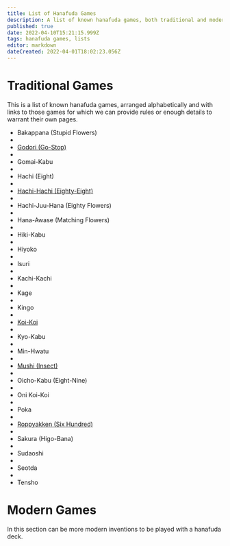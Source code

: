 ```yaml
---
title: List of Hanafuda Games
description: A list of known hanafuda games, both traditional and modern.
published: true
date: 2022-04-10T15:21:15.999Z
tags: hanafuda games, lists
editor: markdown
dateCreated: 2022-04-01T18:02:23.056Z
---
```


# Traditional Games
This is a list of known hanafuda games, arranged alphabetically and with links to those games for which we can provide rules or enough details to warrant their own pages.

- Bakappana (Stupid Flowers)
- 
- [Godori (Go-Stop)](/en/hanafuda/games/go-stop)
- 
- Gomai-Kabu
- 
- Hachi (Eight)
- 
- [Hachi-Hachi (Eighty-Eight)](/en/hanafuda/games/hachi-hachi)
- 
- Hachi-Juu-Hana (Eighty Flowers)
- 
- Hana-Awase (Matching Flowers)
- 
- Hiki-Kabu
- 
- Hiyoko
- 
- Isuri
- 
- Kachi-Kachi
- 
- Kage
- 
- Kingo
- 
- [Koi-Koi](/en/hanafuda/games/koi-koi)
- 
- Kyo-Kabu
- 
- Min-Hwatu
- 
- [Mushi (Insect)](/en/hanafuda/games/mushi)
- 
- Oicho-Kabu (Eight-Nine)
- 
- Oni Koi-Koi
- 
- Poka
- 
- [Roppyakken (Six Hundred)](/en/hanafuda/games/six-hundred)
- 
- Sakura (Higo-Bana)
- 
- Sudaoshi
- 
- Seotda
- 
- Tensho

# Modern Games
In this section can be more modern inventions to be played with a hanafuda deck.
